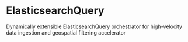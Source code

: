 # ElasticsearchQuery
Dynamically extensible ElasticsearchQuery orchestrator for high-velocity data ingestion and geospatial filtering accelerator
